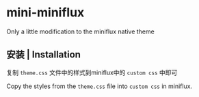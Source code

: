 # mini-miniflux
Only a little modification to the miniflux native theme

## 安装 | Installation

复制 `theme.css` 文件中的样式到miniflux中的 `custom css` 中即可

Copy the styles from the `theme.css` file into `custom css` in miniflux.
